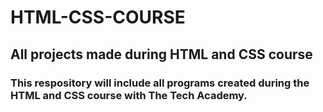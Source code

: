 # HTML-CSS-COURSE
## All projects made during HTML and CSS course

### This respository will include all programs created during the HTML and CSS course with The Tech Academy. 

